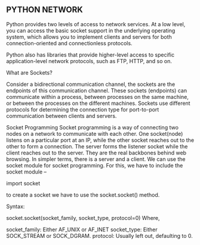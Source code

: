 
## PYTHON NETWORK

Python provides two levels of access to network services. At a low level, you can access the basic socket support in the underlying operating system, which allows you to implement clients and servers for both connection-oriented and connectionless protocols.

Python also has libraries that provide higher-level access to specific application-level network protocols, such as FTP, HTTP, and so on.

What are Sockets?

Consider a bidirectional communication channel, the sockets are the endpoints of this communication channel. These sockets (endpoints) can communicate within a process, between processes on the same machine, or between the processes on the different machines. Sockets use different protocols for determining the connection type for port-to-port communication between clients and servers.

Socket Programming
Socket programming is a way of connecting two nodes on a network to communicate with each other. One socket(node) listens on a particular port at an IP, while the other socket reaches out to the other to form a connection. The server forms the listener socket while the client reaches out to the server. They are the real backbones behind web browsing. In simpler terms, there is a server and a client. We can use the socket module for socket programming. For this, we have to include the socket module – 

import socket


to create a socket we have to use the socket.socket() method. 

Syntax:

socket.socket(socket_family, socket_type, protocol=0)
Where, 

socket_family: Either AF_UNIX or AF_INET
socket_type: Either SOCK_STREAM or SOCK_DGRAM.
protocol: Usually left out, defaulting to 0.



